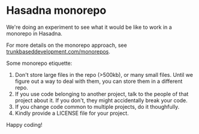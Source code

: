 # Hasadna monorepo

We're doing an experiment to see what it would be like to work in a monorepo in Hasadna.

For more details on the monorepo approach, see [trunkbaseddevelopment.com/monorepos](http://trunkbaseddevelopment.com/monorepos).

Some monorepo etiquette:
1. Don't store large files in the repo (>500kb), or many small files. Until we figure out a way to deal with them, you can store them in a different repo.
2. If you use code belonging to another project, talk to the people of that project about it. If you don't, they might accidentally break your code.
3. If you change code common to multiple projects, do it thoughfully.
4. Kindly provide a LICENSE file for your project.

Happy coding!



